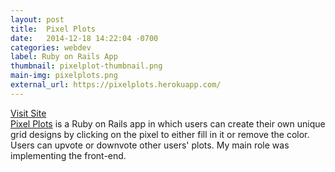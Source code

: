 ```yaml
---
layout: post
title:  Pixel Plots
date:   2014-12-18 14:22:04 -0700
categories: webdev
label: Ruby on Rails App
thumbnail: pixelplot-thumbnail.png
main-img: pixelplots.png
external_url: https://pixelplots.herokuapp.com/
---
```

<div class="cta">
  <a href="{{ page.external_url }}" target="_blank">Visit Site</a>
</div>
<section>
	<a href="https://pixelplots.herokuapp.com/">Pixel Plots</a> is a Ruby on Rails app in which users can create their own unique grid designs by clicking on the pixel to either fill in it or remove the color. Users can upvote or downvote other users' plots. My main role was implementing the front-end.
</section>